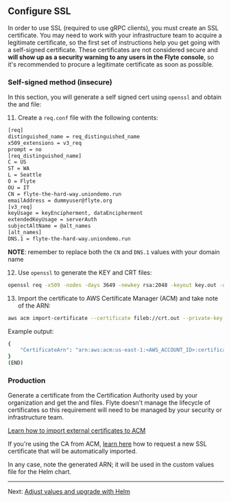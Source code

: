 ## Configure SSL

In order to use SSL (required to use gRPC clients), you must create an SSL certificate. You may need to work with your infrastructure team to acquire a legitimate certificate, so the first set of instructions help you get going with a self-signed certificate. These certificates are not considered secure and **will show up as a security warning to any users in the Flyte console**, so it's recommended to procure a legitimate certificate as soon as possible.

### Self-signed method (insecure)

In this section, you will generate a self signed cert using `openssl` and obtain the <KEY> and <CRT> file:

11. Create a `req.conf` file with the following contents:

```bash
[req]
distinguished_name = req_distinguished_name
x509_extensions = v3_req
prompt = no
[req_distinguished_name]
C = US
ST = WA
L = Seattle
O = Flyte
OU = IT
CN = flyte-the-hard-way.uniondemo.run
emailAddress = dummyuser@flyte.org
[v3_req]
keyUsage = keyEncipherment, dataEncipherment
extendedKeyUsage = serverAuth
subjectAltName = @alt_names
[alt_names]
DNS.1 = flyte-the-hard-way.uniondemo.run
```

**NOTE**: remember to replace both the `CN` and `DNS.1` values with your domain name

12. Use `openssl` to generate the KEY and CRT files:

```bash
openssl req -x509 -nodes -days 3649 -newkey rsa:2048 -keyout key.out -out crt.out -config req.conf -extensions 'v3_req'
```

13. Import the certificate to AWS Certificate Manager (ACM) and take note of the ARN:

```bash
aws acm import-certificate --certificate fileb://crt.out --private-key fileb://key.out --region <REGION>
```

Example output:

```bash
{
    "CertificateArn": "arn:aws:acm:us-east-1:<AWS_ACCOUNT_ID>:certificate/e9618c54-0fd2-49ae-8c6a-279c47399070>:certificate/e9618c54-0fd2-49ae-8c6a-279c47399070"
}
(END)
```

### Production

Generate a certificate from the Certification Authority used by your organization and get the <KEY> and <CRT> files. Flyte doesn't manage the lifecycle of certificates so this requirement will need to be managed by your security or infrastructure team.

[Learn how to import external certificates to ACM](https://docs.aws.amazon.com/acm/latest/userguide/import-certificate-prerequisites.html)

If you're using the CA from ACM, [learn here](https://docs.aws.amazon.com/acm/latest/userguide/gs-acm-request-public.html#request-public-console) how to request a new SSL certificate that will be automatically imported.

In any case, note the generated ARN; it will be used in the custom values file for the Helm chart.

---

Next: [Adjust values and upgrade with Helm](08-adjust-values-upgrade-Helm.md)
